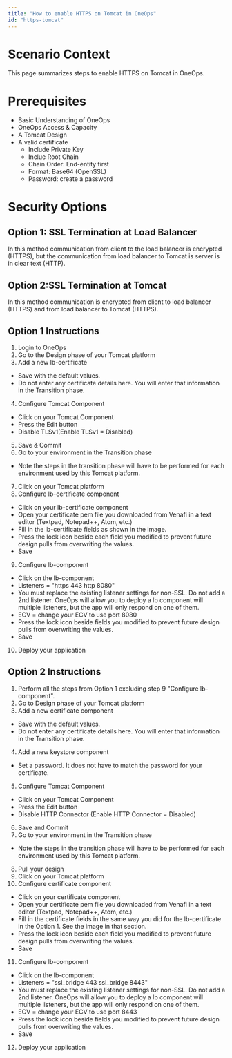 ```yaml
---
title: "How to enable HTTPS on Tomcat in OneOps"
id: "https-tomcat"
---
```


# Scenario Context

This page summarizes steps to enable HTTPS on Tomcat in OneOps.

# Prerequisites

* Basic Understanding of OneOps
* OneOps Access & Capacity
* A Tomcat Design
* A valid certificate
  * Include Private Key
  * Inclue Root Chain
  * Chain Order: End-entity first
  * Format: Base64 (OpenSSL)
  * Password: create a password

# Security Options

## Option 1: SSL Termination at Load Balancer

In this method communication from client to the load balancer is encrypted (HTTPS), but the communication from load balancer to Tomcat is server is in clear text (HTTP).

## Option 2:SSL Termination at Tomcat

In this method communication is encrypted from client to load balancer (HTTPS) and from load balancer to Tomcat (HTTPS).

## Option 1 Instructions
1. Login to OneOps
2. Go to the Design phase of your Tomcat platform
3. Add a new lb-certificate
  * Save with the default values.
  * Do not enter any certificate details here. You will enter that information in the Transition phase.
4. Configure Tomcat Component
  * Click on your Tomcat Component
  * Press the Edit button
  * Disable TLSv1(Enable TLSv1 = Disabled)
5. Save & Commit
6. Go to your environment in the Transition phase
  * Note the steps in the transition phase will have to be performed for each environment used by this Tomcat platform.
7. Click on your Tomcat platform
8. Configure lb-certificate component
  * Click on your lb-certificate component
  * Open your certificate pem file you downloaded from Venafi in a text editor (Textpad, Notepad++, Atom, etc.)
  * Fill in the lb-certificate fields as shown in the image.
  * Press the lock icon beside each field you modified to prevent future design pulls from overwriting the values.
  * Save 
9. Configure lb-component
 * Click on the lb-component
 * Listeners = "https 443 http 8080"
 * You must replace the existing listener settings for non-SSL. Do not add a 2nd listener. OneOps will allow you to deploy a lb component will multiple listeners, but the app will only respond on one of them.
 * ECV = change your ECV to use port 8080
 * Press the lock icon beside fields you modified to prevent future design pulls from overwriting the values.
 * Save
10. Deploy your application

## Option 2 Instructions 
1. Perform all the steps from Option 1 excluding step 9 "Configure lb-component".
2. Go to Design phase of your Tomcat platform
3. Add a new certificate component
 * Save with the default values.
 * Do not enter any certificate details here. You will enter that information in the Transition phase.
4. Add a new keystore component
 * Set a password. It does not have to match the password for your certificate.
5. Configure Tomcat Component
 * Click on your Tomcat Component
 * Press the Edit button
 * Disable HTTP Connector (Enable HTTP Connector = Disabled)
6. Save and Commit
7. Go to your environment in the Transition phase
 * Note the steps in the transition phase will have to be performed for each environment used by this Tomcat platform.
8. Pull your design
9. Click on your Tomcat platform
10. Configure certificate component
 * Click on your certificate component
 * Open your certificate pem file you downloaded from Venafi in a text editor (Textpad, Notepad++, Atom, etc.)
 * Fill in the certificate fields in the same way you did for the lb-certificate in the Option 1. See the image in that section.
 * Press the lock icon beside each field you modified to prevent future design pulls from overwriting the values.
 * Save
11. Configure lb-component
 * Click on the lb-component
 * Listeners = "ssl_bridge 443 ssl_bridge 8443"
 * You must replace the existing listener settings for non-SSL. Do not add a 2nd listener. OneOps will allow you to deploy a lb component will multiple listeners, but the app will only respond on one of them.
 * ECV = change your ECV to use port 8443
 * Press the lock icon beside fields you modified to prevent future design pulls from overwriting the values.
 * Save
12. Deploy your application

